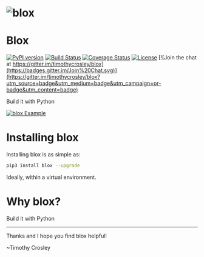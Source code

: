 # ![blox](https://raw.github.com/timothycrosley/blox/develop/logo.png)
Blox
===================

[![PyPI version](https://badge.fury.io/py/blox.svg)](http://badge.fury.io/py/blox)
[![Build Status](https://travis-ci.org/timothycrosley/blox.svg?branch=master)](https://travis-ci.org/timothycrosley/blox)
[![Coverage Status](https://coveralls.io/repos/timothycrosley/blox/badge.svg?branch=master&service=github)](https://coveralls.io/github/timothycrosley/blox?branch=master)
[![License](https://img.shields.io/github/license/mashape/apistatus.svg)](https://pypi.python.org/pypi/blox/)
[![Join the chat at https://gitter.im/timothycrosley/blox](https://badges.gitter.im/Join%20Chat.svg)](https://gitter.im/timothycrosley/blox?utm_source=badge&utm_medium=badge&utm_campaign=pr-badge&utm_content=badge)

Build it with Python

[![blox Example](https://raw.github.com/timothycrosley/blox/develop/example.gif)](https://github.com/timothycrosley/blox/blob/develop/examples/example.py)


Installing blox
===================

Installing blox is as simple as:

```bash
pip3 install blox --upgrade
```

Ideally, within a virtual environment.


Why blox?
===================

Build it with Python

--------------------------------------------

Thanks and I hope you find blox helpful!

~Timothy Crosley
